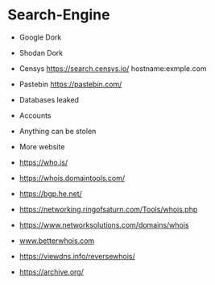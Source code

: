 # Search-Engine

- Google Dork
- Shodan Dork
- Censys
https://search.censys.io/
hostname:exmple.com


- Pastebin
https://pastebin.com/
- Databases leaked
- Accounts
- Anything can be stolen

- More website
- https://who.is/
- https://whois.domaintools.com/
- https://bgp.he.net/
- https://networking.ringofsaturn.com/Tools/whois.php
- https://www.networksolutions.com/domains/whois
- www.betterwhois.com
- https://viewdns.info/reversewhois/
- https://archive.org/
